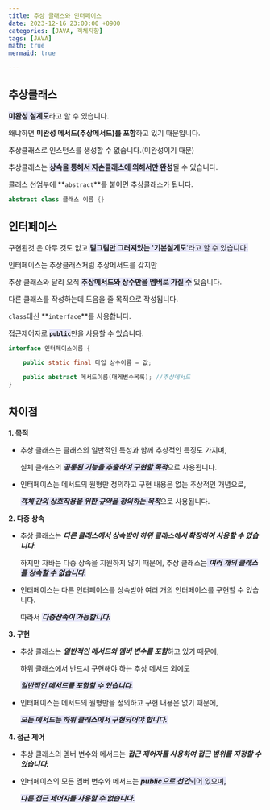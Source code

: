 ```yaml
---
title: 추상 클래스와 인터페이스
date: 2023-12-16 23:00:00 +0900
categories: [JAVA, 객체지향]
tags: [JAVA]
math: true
mermaid: true

---
```

## **추상클래스**

<span style = 'background-color: #E6E6FA'>**미완성 설계도**</span>라고 할 수 있습니다. 

왜냐하면 **미완성 메서드(추상메서드)를 포함**하고 있기 때문입니다.

추상클래스로 인스턴스를 생성할 수 없습니다.(미완성이기 때문)

추상클래스는 <span style = 'background-color: #E6E6FA'>**상속을 통해서 자손클래스에 의해서만 완성**</span>될 수 있습니다.

클래스 선엄부에 **`abstract`**를 붙이면 추상클래스가 됩니다.

```java
abstract class 클래스 이름 {}
```

## **인터페이스**

구현된것 은 아무 것도 없고 <span style = 'background-color: #E6E6FA'>**밑그림만 그러져있는 '기본설게도**'<span>라고 할 수 있습니다.

인터페이스는 추상클래스처럼 추상메서드를 갖지만

추상 클래스와 달리 오직 <span style = 'background-color: #E6E6FA'>**추상메서드와 상수만을 멤버로 가질 수**</span> 있습니다.

다른 클래스를 작성하는데 도움을 줄 목적으로 작성됩니다.

`class`대신 **`interface`**를 사용합니다.

접근제어자로 <span style = 'background-color: #E6E6FA'>**`public`**</span>만을 사용할 수 있습니다.

```java
interface 인터페이스이름 {

    public static final 타입 상수이름 = 값;

    public abstract 메서드이름(매게변수목록); //추상메서드
}
```
## **차이점** 

**1. 목적**

- 추상 클래스는 클래스의 일반적인 특성과 함께 추상적인 특징도 가지며,
    
    실체 클래스의 <span style = 'background-color: #E6E6FA'>***공통된 기능을 추출하여 구현할 목적***</span>으로 사용됩니다.
    
- 인터페이스는 메서드의 원형만 정의하고 구현 내용은 없는 추상적인 개념으로,
    
    <span style = 'background-color: #E6E6FA'>***객체 간의 상호작용을 위한 규약을 정의하는 목적***</span>으로 사용됩니다.

**2. 다중 상속**

- 추상 클래스는 ***다른 클래스에서 상속받아 하위 클래스에서 확장하여 사용할 수 있습니다***.
        
   하지만 자바는 다중 상속을 지원하지 않기 때문에, 추상 클래스는<span style = 'background-color: #E6E6FA'> ***여러 개의 클래스를 상속할 수 없습니다.***</span>
        
- 인터페이스는 다른 인터페이스를 상속받아 여러 개의 인터페이스를 구현할 수 있습니다.
        
    따라서 <span style = 'background-color: #E6E6FA'>***다중상속이 가능합니다.***</span>
       
    

**3. 구현**

- 추상 클래스는 ***일반적인 메서드와 멤버 변수를 포함***하고 있기 때문에,
    
    하위 클래스에서 반드시 구현해야 하는 추상 메서드 외에도 
    
     <span style = 'background-color: #E6E6FA'>***일반적인 메서드를 포함할 수 있습니다***.</span>
    
- 인터페이스는 메서드의 원형만을 정의하고 구현 내용은 없기 때문에,
    
   <span style = 'background-color: #E6E6FA'>***모든 메서드는 하위 클래스에서 구현되어야 합니다.***</span>

    
**4. 접근 제어**

- 추상 클래스의 멤버 변수와 메서드는 ***접근 제어자를 사용하여 접근 범위를 지정할 수 있습니다.***

- 인터페이스의 모든 멤버 변수와 메서드는 <span style = 'background-color: #E6E6FA'>***public으로 선언***되어 있으며,
    
  <span style = 'background-color: #E6E6FA'>***다른 접근 제어자를 사용할 수 없습니다.***</span>